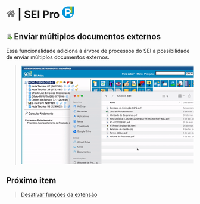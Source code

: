 # [![Home](../img/home.png)](../) |  SEI Pro ![Icone](../img/icon-32.png)

## ![SEI Pro Duplicar Documento](../img/icon-uploaddocs.png) Enviar múltiplos documentos externos

Essa funcionalidade adiciona à árvore de processos do SEI a possibilidade de enviar múltiplos documentos externos.

> ![Tela Sigilo Documento](../img/tela-uploaddocs.gif)  



## Próximo item

> [Desativar funções da extensão](../pages/DESATIVARFUNCOES.md)
